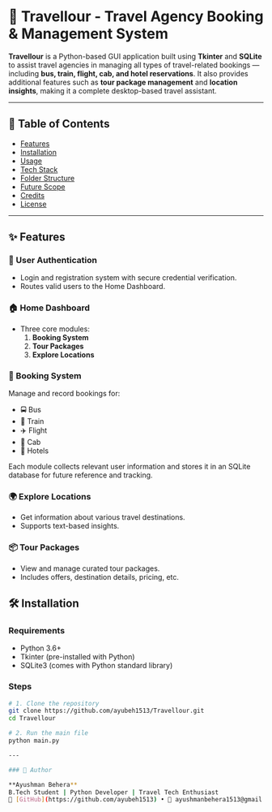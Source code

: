 # 🧳 Travellour - Travel Agency Booking & Management System

**Travellour** is a Python-based GUI application built using **Tkinter** and **SQLite** to assist travel agencies in managing all types of travel-related bookings — including **bus, train, flight, cab, and hotel reservations**. It also provides additional features such as **tour package management** and **location insights**, making it a complete desktop-based travel assistant.

---

## 📌 Table of Contents

- [Features](#features)
- [Installation](#installation)
- [Usage](#usage)
- [Tech Stack](#tech-stack)
- [Folder Structure](#folder-structure)
- [Future Scope](#future-scope)
- [Credits](#credits)
- [License](#license)

---

## ✨ Features

### 🔐 User Authentication
- Login and registration system with secure credential verification.
- Routes valid users to the Home Dashboard.

### 🏠 Home Dashboard
- Three core modules:
  1. **Booking System**
  2. **Tour Packages**
  3. **Explore Locations**

### 🧾 Booking System
Manage and record bookings for:
- 🚍 Bus
- 🚆 Train
- ✈️ Flight
- 🚖 Cab
- 🏨 Hotels

Each module collects relevant user information and stores it in an SQLite database for future reference and tracking.

### 🌍 Explore Locations
- Get information about various travel destinations.
- Supports text-based insights.

### 📦 Tour Packages
- View and manage curated tour packages.
- Includes offers, destination details, pricing, etc.

## 🛠 Installation

### Requirements

- Python 3.6+
- Tkinter (pre-installed with Python)
- SQLite3 (comes with Python standard library)

### Steps

```bash
# 1. Clone the repository
git clone https://github.com/ayubeh1513/Travellour.git
cd Travellour

# 2. Run the main file
python main.py

---

### 👤 Author

**Ayushman Behera**  
B.Tech Student | Python Developer | Travel Tech Enthusiast  
🔗 [GitHub](https://github.com/ayubeh1513) • 📧 ayushmanbehera1513@gmail.com
